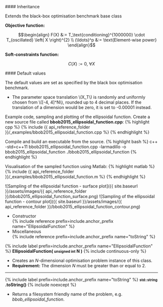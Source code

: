<div class="custom-callout custom-callout-info">
#### Inheritance

Extends the black-box optimisation benchmark base class
</div>

**Objective function:**

$$\begin{align}
F(X) &:=  T_\text{conditioning}^{1000000} \cdot T_{oscillated} \left( X \right)^{2} \\
(\ldots)^p &:= \text{Element-wise power}
\end{align}$$

**Soft-constraints function:**

$$C(X) := 0, \ \forall X$$

<div class="custom-callout custom-callout-info">
#### Default values

The default values are set as specified by the black box optimisation benchmark.

- The parameter space translation \\(X_T\\) is randomly and uniformly chosen from \\([-4, 4]^N\\), rounded up to 4 decimal places. If the translation of a dimension would be zero, it is set to -0.00001 instead.
</div>

Example code, sampling and plotting of the ellipsoidal function.
Create a new source file called **bbob2015_ellipsoidal_function.cpp**:
{% highlight cpp %}
{% include {{ api_reference_folder }}/_examples/bbob2015_ellipsoidal_function.cpp %}
{% endhighlight %}

Compile and build an executable from the source.
{% highlight bash %}
c++ -std=c++11 bbob2015_ellipsoidal_function.cpp -larmadillo -o bbob2015_ellipsoidal_function
./bbob2015_ellipsoidal_function
{% endhighlight %}

Visualisation of the sampled function using Matlab:
{% highlight matlab %}
{% include {{ api_reference_folder }}/_examples/bbob2015_ellipsoidal_function.m %}
{% endhighlight %}

![Sampling of the ellipsoidal function - surface plot]({{ site.baseurl }}/assets/images/{{ api_reference_folder }}/bbob2015_ellipsoidal_function_surface.png)
![Sampling of the ellipsoidal function - contour plot]({{ site.baseurl }}/assets/images/{{ api_reference_folder }}/bbob2015_ellipsoidal_function_contour.png)

- Constructor<br>
  {% include reference prefix=include.anchor_prefix name="EllipsoidalFunction" %}
- Miscellaneous<br>
  {% include reference prefix=include.anchor_prefix name="toString" %}

{% include label prefix=include.anchor_prefix name="EllipsoidalFunction" %}
**EllipsoidalFunction( <small>unsigned int</small> N )** {% include continuous-only %}

- Creates an *N*-dimensional optimisation problem instance of this class.
- **Requirement:** The dimension *N* must be greater than or equal to 2.

---
{% include label prefix=include.anchor_prefix name="toString" %}
**<small>std::string</small> .toString()** {% include noexcept %}

- Returns a filesystem friendly name of the problem, e.g. *bbob_ellipsoidal_function*.


